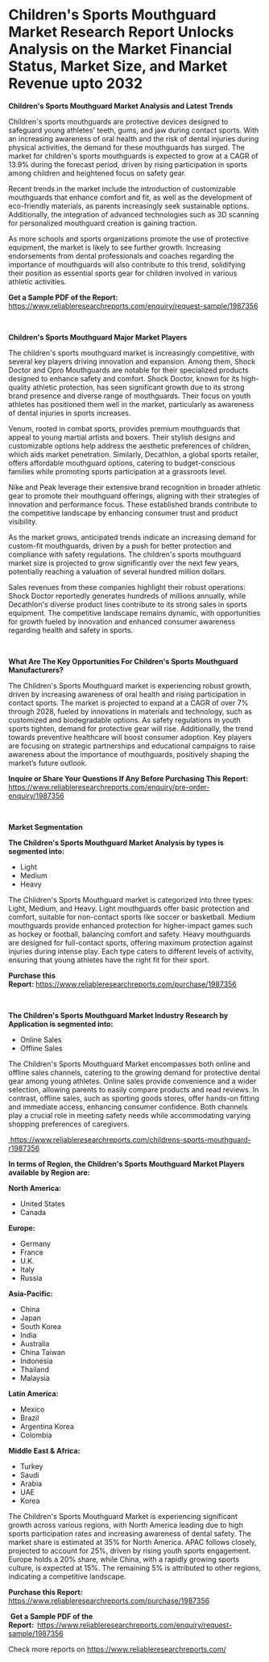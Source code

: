 <p><h1>Children's Sports Mouthguard Market Research Report Unlocks Analysis on the Market Financial Status, Market Size, and Market Revenue upto 2032</h1></p><p><strong>Children's Sports Mouthguard Market Analysis and Latest Trends</strong></p>
<p><p>Children's sports mouthguards are protective devices designed to safeguard young athletes' teeth, gums, and jaw during contact sports. With an increasing awareness of oral health and the risk of dental injuries during physical activities, the demand for these mouthguards has surged. The market for children's sports mouthguards is expected to grow at a CAGR of 13.9% during the forecast period, driven by rising participation in sports among children and heightened focus on safety gear.</p><p>Recent trends in the market include the introduction of customizable mouthguards that enhance comfort and fit, as well as the development of eco-friendly materials, as parents increasingly seek sustainable options. Additionally, the integration of advanced technologies such as 3D scanning for personalized mouthguard creation is gaining traction.</p><p>As more schools and sports organizations promote the use of protective equipment, the market is likely to see further growth. Increasing endorsements from dental professionals and coaches regarding the importance of mouthguards will also contribute to this trend, solidifying their position as essential sports gear for children involved in various athletic activities.</p></p>
<p><strong>Get a Sample PDF of the Report:&nbsp;</strong> <a href="https://www.reliableresearchreports.com/enquiry/request-sample/1987356?utm_campaign=3360&utm_medium=2&utm_source=Github&utm_content=ia&utm_term=06042025&utm_id=childrens-sports-mouthguard">https://www.reliableresearchreports.com/enquiry/request-sample/1987356</a></p>
<p>&nbsp;</p>
<p><strong>Children's Sports Mouthguard Major Market Players</strong></p>
<p><p>The children's sports mouthguard market is increasingly competitive, with several key players driving innovation and expansion. Among them, Shock Doctor and Opro Mouthguards are notable for their specialized products designed to enhance safety and comfort. Shock Doctor, known for its high-quality athletic protection, has seen significant growth due to its strong brand presence and diverse range of mouthguards. Their focus on youth athletes has positioned them well in the market, particularly as awareness of dental injuries in sports increases.</p><p>Venum, rooted in combat sports, provides premium mouthguards that appeal to young martial artists and boxers. Their stylish designs and customizable options help address the aesthetic preferences of children, which aids market penetration. Similarly, Decathlon, a global sports retailer, offers affordable mouthguard options, catering to budget-conscious families while promoting sports participation at a grassroots level.</p><p>Nike and Peak leverage their extensive brand recognition in broader athletic gear to promote their mouthguard offerings, aligning with their strategies of innovation and performance focus. These established brands contribute to the competitive landscape by enhancing consumer trust and product visibility.</p><p>As the market grows, anticipated trends indicate an increasing demand for custom-fit mouthguards, driven by a push for better protection and compliance with safety regulations. The children's sports mouthguard market size is projected to grow significantly over the next few years, potentially reaching a valuation of several hundred million dollars.</p><p>Sales revenues from these companies highlight their robust operations: Shock Doctor reportedly generates hundreds of millions annually, while Decathlon's diverse product lines contribute to its strong sales in sports equipment. The competitive landscape remains dynamic, with opportunities for growth fueled by innovation and enhanced consumer awareness regarding health and safety in sports.</p></p>
<p>&nbsp;</p>
<p><strong>What Are The Key Opportunities For Children's Sports Mouthguard Manufacturers?</strong></p>
<p><p>The Children's Sports Mouthguard market is experiencing robust growth, driven by increasing awareness of oral health and rising participation in contact sports. The market is projected to expand at a CAGR of over 7% through 2028, fueled by innovations in materials and technology, such as customized and biodegradable options. As safety regulations in youth sports tighten, demand for protective gear will rise. Additionally, the trend towards preventive healthcare will boost consumer adoption. Key players are focusing on strategic partnerships and educational campaigns to raise awareness about the importance of mouthguards, positively shaping the market’s future outlook.</p></p>
<p><strong>Inquire or Share Your Questions If Any Before Purchasing This Report:</strong> <a href="https://www.reliableresearchreports.com/enquiry/pre-order-enquiry/1987356?utm_campaign=3360&utm_medium=2&utm_source=Github&utm_content=ia&utm_term=06042025&utm_id=childrens-sports-mouthguard">https://www.reliableresearchreports.com/enquiry/pre-order-enquiry/1987356</a></p>
<p>&nbsp;</p>
<p><strong>Market Segmentation</strong></p>
<p><strong>The Children's Sports Mouthguard Market Analysis by types is segmented into:</strong></p>
<p><ul><li>Light</li><li>Medium</li><li>Heavy</li></ul></p>
<p><p>The Children's Sports Mouthguard market is categorized into three types: Light, Medium, and Heavy. Light mouthguards offer basic protection and comfort, suitable for non-contact sports like soccer or basketball. Medium mouthguards provide enhanced protection for higher-impact games such as hockey or football, balancing comfort and safety. Heavy mouthguards are designed for full-contact sports, offering maximum protection against injuries during intense play. Each type caters to different levels of activity, ensuring that young athletes have the right fit for their sport.</p></p>
<p><strong>Purchase this Report:&nbsp;</strong><a href="https://www.reliableresearchreports.com/purchase/1987356?utm_campaign=3360&utm_medium=2&utm_source=Github&utm_content=ia&utm_term=06042025&utm_id=childrens-sports-mouthguard">https://www.reliableresearchreports.com/purchase/1987356</a></p>
<p>&nbsp;</p>
<p><strong>The Children's Sports Mouthguard Market Industry Research by Application is segmented into:</strong></p>
<p><ul><li>Online Sales</li><li>Offline Sales</li></ul></p>
<p><p>The Children's Sports Mouthguard Market encompasses both online and offline sales channels, catering to the growing demand for protective dental gear among young athletes. Online sales provide convenience and a wider selection, allowing parents to easily compare products and read reviews. In contrast, offline sales, such as sporting goods stores, offer hands-on fitting and immediate access, enhancing consumer confidence. Both channels play a crucial role in meeting safety needs while accommodating varying shopping preferences of caregivers.</p></p>
<p><a href="https://www.reliableresearchreports.com/childrens-sports-mouthguard-r1987356?utm_campaign=3360&utm_medium=2&utm_source=Github&utm_content=ia&utm_term=06042025&utm_id=childrens-sports-mouthguard">&nbsp;https://www.reliableresearchreports.com/childrens-sports-mouthguard-r1987356</a></p>
<p><strong>In terms of Region, the Children's Sports Mouthguard Market Players available by Region are:</strong></p>
<p>
    <p> <strong> North America: </strong>
        <ul>
            <li>United States</li>
            <li>Canada</li>
        </ul>
        </p> 
    <p> <strong> Europe: </strong>
        <ul>
            <li>Germany</li>
            <li>France</li>
            <li>U.K.</li>
            <li>Italy</li>
            <li>Russia</li>
        </ul>
        </p> 
    <p> <strong> Asia-Pacific: </strong>
        <ul>
            <li>China</li>
            <li>Japan</li>
            <li>South Korea</li>
            <li>India</li>
            <li>Australia</li>
            <li>China Taiwan</li>
            <li>Indonesia</li>
            <li>Thailand</li>
            <li>Malaysia</li>
        </ul>
        </p> 
    <p> <strong> Latin America: </strong>
        <ul>
            <li>Mexico</li>
            <li>Brazil</li>
            <li>Argentina Korea</li>
            <li>Colombia</li>
        </ul>
        </p> 
    <p> <strong> Middle East & Africa: </strong>
        <ul>
            <li>Turkey</li>
            <li>Saudi</li>
            <li>Arabia</li>
            <li>UAE</li>
            <li>Korea</li>
        </ul>
    </p>
    </p>
<p><p>The Children's Sports Mouthguard Market is experiencing significant growth across various regions, with North America leading due to high sports participation rates and increasing awareness of dental safety. The market share is estimated at 35% for North America. APAC follows closely, projected to account for 25%, driven by rising youth sports engagement. Europe holds a 20% share, while China, with a rapidly growing sports culture, is expected at 15%. The remaining 5% is attributed to other regions, indicating a competitive landscape.</p></p>
<p><strong>Purchase this Report: </strong><a href="https://www.reliableresearchreports.com/purchase/1987356?utm_campaign=3360&utm_medium=2&utm_source=Github&utm_content=ia&utm_term=06042025&utm_id=childrens-sports-mouthguard">https://www.reliableresearchreports.com/purchase/1987356</a></p>
<p>&nbsp;<strong>Get a Sample PDF of the Report:&nbsp;&nbsp;</strong><a href="https://www.reliableresearchreports.com/enquiry/request-sample/1987356?utm_campaign=3360&utm_medium=2&utm_source=Github&utm_content=ia&utm_term=06042025&utm_id=childrens-sports-mouthguard">https://www.reliableresearchreports.com/enquiry/request-sample/1987356</a></p>
<p><strong></strong></p>
<p>Check more reports on <a href="https://www.reliableresearchreports.com/?utm_campaign=3360&utm_medium=2&utm_source=Github&utm_content=ia&utm_term=06042025&utm_id=childrens-sports-mouthguard">https://www.reliableresearchreports.com/</a></p>